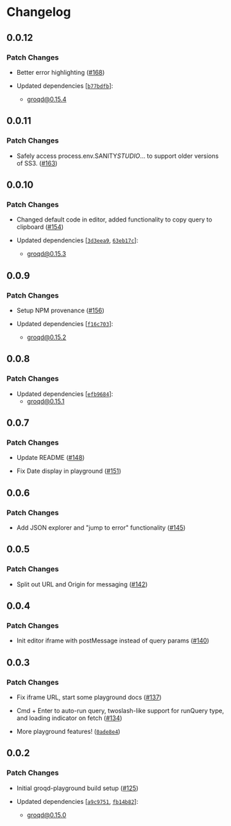 # Changelog

## 0.0.12

### Patch Changes

- Better error highlighting ([#168](https://github.com/FormidableLabs/groqd/pull/168))

- Updated dependencies [[`b77bdfb`](https://github.com/FormidableLabs/groqd/commit/b77bdfbb2f5da460d31f1cbe66ab15445da7acfe)]:
  - groqd@0.15.4

## 0.0.11

### Patch Changes

- Safely access process.env.SANITY*STUDIO*... to support older versions of SS3. ([#163](https://github.com/FormidableLabs/groqd/pull/163))

## 0.0.10

### Patch Changes

- Changed default code in editor, added functionality to copy query to clipboard ([#154](https://github.com/FormidableLabs/groqd/pull/154))

- Updated dependencies [[`3d3eea9`](https://github.com/FormidableLabs/groqd/commit/3d3eea9aa4f0de15fef83043786ff3d6028e9c23), [`63eb17c`](https://github.com/FormidableLabs/groqd/commit/63eb17c077856599770209ec6f223511809977a2)]:
  - groqd@0.15.3

## 0.0.9

### Patch Changes

- Setup NPM provenance ([#156](https://github.com/FormidableLabs/groqd/pull/156))

- Updated dependencies [[`f16c703`](https://github.com/FormidableLabs/groqd/commit/f16c7030400d341dceafd88dd780c93452047ac3)]:
  - groqd@0.15.2

## 0.0.8

### Patch Changes

- Updated dependencies [[`efb9684`](https://github.com/FormidableLabs/groqd/commit/efb9684efb3fc938150f6c9924059422cf106eda)]:
  - groqd@0.15.1

## 0.0.7

### Patch Changes

- Update README ([#148](https://github.com/FormidableLabs/groqd/pull/148))

- Fix Date display in playground ([#151](https://github.com/FormidableLabs/groqd/pull/151))

## 0.0.6

### Patch Changes

- Add JSON explorer and "jump to error" functionality ([#145](https://github.com/FormidableLabs/groqd/pull/145))

## 0.0.5

### Patch Changes

- Split out URL and Origin for messaging ([#142](https://github.com/FormidableLabs/groqd/pull/142))

## 0.0.4

### Patch Changes

- Init editor iframe with postMessage instead of query params ([#140](https://github.com/FormidableLabs/groqd/pull/140))

## 0.0.3

### Patch Changes

- Fix iframe URL, start some playground docs ([#137](https://github.com/FormidableLabs/groqd/pull/137))

- Cmd + Enter to auto-run query, twoslash-like support for runQuery type, and loading indicator on fetch ([#134](https://github.com/FormidableLabs/groqd/pull/134))

- More playground features! ([`0ade8e4`](https://github.com/FormidableLabs/groqd/commit/0ade8e4afd03d1731d0ac3048cedd5c51d05eb83))

## 0.0.2

### Patch Changes

- Initial groqd-playground build setup ([#125](https://github.com/FormidableLabs/groqd/pull/125))

- Updated dependencies [[`a9c9751`](https://github.com/FormidableLabs/groqd/commit/a9c97515e59f028549dc62a6cceb617c732684b6), [`fb14b82`](https://github.com/FormidableLabs/groqd/commit/fb14b827b608593e2e203bfc09622047ddc2d770)]:
  - groqd@0.15.0
